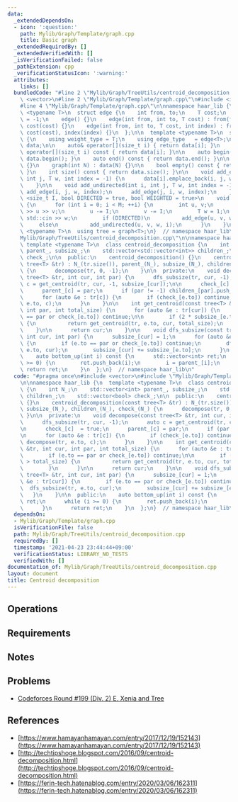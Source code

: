 ```yaml
---
data:
  _extendedDependsOn:
  - icon: ':question:'
    path: Mylib/Graph/Template/graph.cpp
    title: Basic graph
  _extendedRequiredBy: []
  _extendedVerifiedWith: []
  _isVerificationFailed: false
  _pathExtension: cpp
  _verificationStatusIcon: ':warning:'
  attributes:
    links: []
  bundledCode: "#line 2 \"Mylib/Graph/TreeUtils/centroid_decomposition.cpp\"\n#include\
    \ <vector>\n#line 2 \"Mylib/Graph/Template/graph.cpp\"\n#include <iostream>\n\
    #line 4 \"Mylib/Graph/Template/graph.cpp\"\n\nnamespace haar_lib {\n  template\
    \ <typename T>\n  struct edge {\n    int from, to;\n    T cost;\n    int index\
    \ = -1;\n    edge() {}\n    edge(int from, int to, T cost) : from(from), to(to),\
    \ cost(cost) {}\n    edge(int from, int to, T cost, int index) : from(from), to(to),\
    \ cost(cost), index(index) {}\n  };\n\n  template <typename T>\n  struct graph\
    \ {\n    using weight_type = T;\n    using edge_type   = edge<T>;\n\n    std::vector<std::vector<edge<T>>>\
    \ data;\n\n    auto& operator[](size_t i) { return data[i]; }\n    const auto&\
    \ operator[](size_t i) const { return data[i]; }\n\n    auto begin() const { return\
    \ data.begin(); }\n    auto end() const { return data.end(); }\n\n    graph()\
    \ {}\n    graph(int N) : data(N) {}\n\n    bool empty() const { return data.empty();\
    \ }\n    int size() const { return data.size(); }\n\n    void add_edge(int i,\
    \ int j, T w, int index = -1) {\n      data[i].emplace_back(i, j, w, index);\n\
    \    }\n\n    void add_undirected(int i, int j, T w, int index = -1) {\n     \
    \ add_edge(i, j, w, index);\n      add_edge(j, i, w, index);\n    }\n\n    template\
    \ <size_t I, bool DIRECTED = true, bool WEIGHTED = true>\n    void read(int M)\
    \ {\n      for (int i = 0; i < M; ++i) {\n        int u, v;\n        std::cin\
    \ >> u >> v;\n        u -= I;\n        v -= I;\n        T w = 1;\n        if (WEIGHTED)\
    \ std::cin >> w;\n        if (DIRECTED)\n          add_edge(u, v, w, i);\n   \
    \     else\n          add_undirected(u, v, w, i);\n      }\n    }\n  };\n\n  template\
    \ <typename T>\n  using tree = graph<T>;\n}  // namespace haar_lib\n#line 4 \"\
    Mylib/Graph/TreeUtils/centroid_decomposition.cpp\"\n\nnamespace haar_lib {\n \
    \ template <typename T>\n  class centroid_decomposition {\n    int N_;\n    std::vector<int>\
    \ parent_, subsize_;\n    std::vector<std::vector<int>> children_;\n    std::vector<bool>\
    \ check_;\n\n  public:\n    centroid_decomposition() {}\n    centroid_decomposition(const\
    \ tree<T> &tr) : N_(tr.size()), parent_(N_), subsize_(N_), children_(N_), check_(N_)\
    \ {\n      decompose(tr, 0, -1);\n    }\n\n  private:\n    void decompose(const\
    \ tree<T> &tr, int cur, int par) {\n      dfs_subsize(tr, cur, -1);\n      auto\
    \ c = get_centroid(tr, cur, -1, subsize_[cur]);\n\n      check_[c]  = true;\n\
    \      parent_[c] = par;\n      if (par != -1) children_[par].push_back(c);\n\n\
    \      for (auto &e : tr[c]) {\n        if (check_[e.to]) continue;\n        decompose(tr,\
    \ e.to, c);\n      }\n    }\n\n    int get_centroid(const tree<T> &tr, int cur,\
    \ int par, int total_size) {\n      for (auto &e : tr[cur]) {\n        if (e.to\
    \ == par or check_[e.to]) continue;\n\n        if (2 * subsize_[e.to] > total_size)\
    \ {\n          return get_centroid(tr, e.to, cur, total_size);\n        }\n  \
    \    }\n\n      return cur;\n    }\n\n    void dfs_subsize(const tree<T> &tr,\
    \ int cur, int par) {\n      subsize_[cur] = 1;\n      for (auto &e : tr[cur])\
    \ {\n        if (e.to == par or check_[e.to]) continue;\n        dfs_subsize(tr,\
    \ e.to, cur);\n        subsize_[cur] += subsize_[e.to];\n      }\n    }\n\n  public:\n\
    \    auto bottom_up(int i) const {\n      std::vector<int> ret;\n      while (i\
    \ >= 0) {\n        ret.push_back(i);\n        i = parent_[i];\n      }\n     \
    \ return ret;\n    }\n  };\n}  // namespace haar_lib\n"
  code: "#pragma once\n#include <vector>\n#include \"Mylib/Graph/Template/graph.cpp\"\
    \n\nnamespace haar_lib {\n  template <typename T>\n  class centroid_decomposition\
    \ {\n    int N_;\n    std::vector<int> parent_, subsize_;\n    std::vector<std::vector<int>>\
    \ children_;\n    std::vector<bool> check_;\n\n  public:\n    centroid_decomposition()\
    \ {}\n    centroid_decomposition(const tree<T> &tr) : N_(tr.size()), parent_(N_),\
    \ subsize_(N_), children_(N_), check_(N_) {\n      decompose(tr, 0, -1);\n   \
    \ }\n\n  private:\n    void decompose(const tree<T> &tr, int cur, int par) {\n\
    \      dfs_subsize(tr, cur, -1);\n      auto c = get_centroid(tr, cur, -1, subsize_[cur]);\n\
    \n      check_[c]  = true;\n      parent_[c] = par;\n      if (par != -1) children_[par].push_back(c);\n\
    \n      for (auto &e : tr[c]) {\n        if (check_[e.to]) continue;\n       \
    \ decompose(tr, e.to, c);\n      }\n    }\n\n    int get_centroid(const tree<T>\
    \ &tr, int cur, int par, int total_size) {\n      for (auto &e : tr[cur]) {\n\
    \        if (e.to == par or check_[e.to]) continue;\n\n        if (2 * subsize_[e.to]\
    \ > total_size) {\n          return get_centroid(tr, e.to, cur, total_size);\n\
    \        }\n      }\n\n      return cur;\n    }\n\n    void dfs_subsize(const\
    \ tree<T> &tr, int cur, int par) {\n      subsize_[cur] = 1;\n      for (auto\
    \ &e : tr[cur]) {\n        if (e.to == par or check_[e.to]) continue;\n      \
    \  dfs_subsize(tr, e.to, cur);\n        subsize_[cur] += subsize_[e.to];\n   \
    \   }\n    }\n\n  public:\n    auto bottom_up(int i) const {\n      std::vector<int>\
    \ ret;\n      while (i >= 0) {\n        ret.push_back(i);\n        i = parent_[i];\n\
    \      }\n      return ret;\n    }\n  };\n}  // namespace haar_lib\n"
  dependsOn:
  - Mylib/Graph/Template/graph.cpp
  isVerificationFile: false
  path: Mylib/Graph/TreeUtils/centroid_decomposition.cpp
  requiredBy: []
  timestamp: '2021-04-23 23:44:44+09:00'
  verificationStatus: LIBRARY_NO_TESTS
  verifiedWith: []
documentation_of: Mylib/Graph/TreeUtils/centroid_decomposition.cpp
layout: document
title: Centroid decomposition
---
```


## Operations

## Requirements

## Notes

## Problems

- [Codeforces Round #199 (Div. 2) E. Xenia and Tree](https://codeforces.com/contest/342/problem/E)

## References

- [https://www.hamayanhamayan.com/entry/2017/12/19/152143](https://www.hamayanhamayan.com/entry/2017/12/19/152143)
- [http://techtipshoge.blogspot.com/2016/09/centroid-decomposition.html](http://techtipshoge.blogspot.com/2016/09/centroid-decomposition.html)
- [https://ferin-tech.hatenablog.com/entry/2020/03/06/162311](https://ferin-tech.hatenablog.com/entry/2020/03/06/162311)
